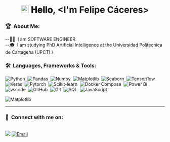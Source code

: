 <h1 align="center">
  <a target="_blank">
    <img src="https://github.com/JayantGoel001/JayantGoel001/blob/master/GIF/Earth.gif" width="24px" style="max-width:100%;">
  </a>
  𝐇𝐞𝐥𝐥𝐨, &lt;I'm Felipe Cáceres&gt;
  <a target="_blank">
  </a>
</h1>

### 🏆 &nbsp;About Me:

--👨‍💻 &nbsp;I am SOFTWARE ENGINEER.\
--🎓 &nbsp;I am studying PhD Artificial Intelligence at the Universidad Politecnica de Cartagena (UPCT).\

### 🛠 &nbsp;Languages, Frameworks & Tools:

![Python](https://img.shields.io/badge/Python-FFD43B?style=for-the-badge&logo=python&logoColor=darkgreen)&nbsp;
![Pandas](https://img.shields.io/badge/pandas%20-%23150458.svg?&style=for-the-badge&logo=pandas&logoColor=white)&nbsp;
![Numpy](https://img.shields.io/badge/numpy-4169E1.svg?style=for-the-badge&logo=Numpy&logoColor=white)&nbsp;
![Matplotlib](https://img.shields.io/badge/numpy-4169E1.svg?style=for-the-badge&logo=Numpy&logoColor=white)&nbsp;
![Seaborn](https://img.shields.io/badge/numpy-4169E1.svg?style=for-the-badge&logo=Numpy&logoColor=white)&nbsp;
![Tensorflow](https://img.shields.io/badge/numpy-4169E1.svg?style=for-the-badge&logo=Numpy&logoColor=white)&nbsp;
![Keras](https://img.shields.io/badge/numpy-4169E1.svg?style=for-the-badge&logo=Numpy&logoColor=white)&nbsp;
![Pytorch](https://img.shields.io/badge/numpy-4169E1.svg?style=for-the-badge&logo=Numpy&logoColor=white)&nbsp;
![Scikit-learn](https://img.shields.io/badge/scikit--learn-F7931E?style=for-the-badge&logo=scikit-learn&logoColor=white)&nbsp;
![Docker Compose](https://img.shields.io/badge/docker%20-%230db7ed.svg?&style=for-the-badge&logo=docker&logoColor=white)&nbsp;
![Power Bi](https://img.shields.io/badge/power_bi-F2C811?style=for-the-badge&logo=powerbi&logoColor=black)&nbsp;
![vscode](https://img.shields.io/badge/vscode-007ACC.svg?style=for-the-badge&logo=visualstudiocode&logoColor=white)&nbsp;
![GitHub](https://img.shields.io/badge/github-%23121011.svg?style=for-the-badge&logo=github&logoColor=white)&nbsp;
![Git](https://img.shields.io/badge/git-%23F05033.svg?style=for-the-badge&logo=git&logoColor=white)&nbsp;
![SQL](https://img.shields.io/badge/Python-FFD43B?style=for-the-badge&logo=python&logoColor=darkgreen)&nbsp;
![JavaScript](https://img.shields.io/badge/Python-FFD43B?style=for-the-badge&logo=python&logoColor=darkgreen)&nbsp;

![Matplotlib](https://matplotlib.org/_static/readme_preview.png)


----

### 🤝 &nbsp;Connect with me on:

<p>
<br>	
<a target="_blank" href="https://www.linkedin.com/in/felipe-c%C3%A1ceres/"><img src="https://img.shields.io/badge/-LinkedIn-0077B5?style=for-the-badge&logo=Linkedin&logoColor=white"></img></a>
<a href="mailto:felipe.caceres.caro@gmail.com?subject=Hi%20Kartik%20,%20nice%20to%20meet%20you!" target="_blank"><img alt="Email" src="https://img.shields.io/static/v1?style=for-the-badge&message=Gmail&color=EA4335&logo=Gmail&logoColor=FFFFFF&label=" /></a>
<br>
</p>
